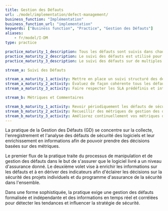 ```yaml
---
title: Gestion des Défauts
url: ./model/implementation/defect-management/
business_function: "Implémentation"
business_function_url: "implementation"
keywords: ["Business function", "Practice", "Gestion des Défauts"]
aliases:
    - fr/model/I-DM
type: practice

practice_maturity_1_description: Tous les défauts sont suivis dans chaque projet.
practice_maturity_2_description: Le suivi des défauts est utilisé pour influencer le processus de déploiement.
practice_maturity_3_description: Le suivi des défauts sur de multiples composants est utilisé pour réduire le nombre de nouveaux défauts.

stream_a: Suivi des Défauts

stream_a_maturity_1_activity: Mettre en place un suivi structuré des défauts de sécurité et prendre des décisions éclairées sur la base de ces informations.
stream_a_maturity_2_activity: Évaluez de façon cohérente tous les défauts de sécurité sur l'ensemble de l'organisation et définissez les SLA pour des classes de gravité particulière.
stream_a_maturity_3_activity: Faire respecter les SLA prédéfinis et intégrer le système de gestion des défauts aux autres outils pertinents.

stream_b: Métriques et Commentaires

stream_b_maturity_1_activity: Revoir périodiquement les défauts de sécurité précédemment enregistrés et en dériver des victoires rapides à partir des métriques de base.
stream_b_maturity_2_activity: Recueillir des métriques de gestion des défauts normalisées et les utiliser également pour établir les priorités des initiatives centralisées.
stream_b_maturity_3_activity: Améliorez continuellement vos métriques de gestion des défauts de sécurité et corrélez-les à d'autres sources.
---
```


La pratique de la Gestion des Défauts (GD) se concentre sur la collecte, l'enregistrement et l'analyse des défauts de sécurité des logiciels et leur enrichissement en informations afin de pouvoir prendre des décisions basées sur des métriques.

Le premier flux de la pratique traite du processus de manipulation et de gestion des défauts dans le but de s'assurer que le logiciel livré a un niveau d'assurance donné. Le deuxième volet vise à enrichir les informations sur les défauts et à en dériver des indicateurs afin d'éclairer les décisions sur la sécurité des projets individuels et du programme d'assurance de la sécurité dans l'ensemble.

Dans une forme sophistiquée, la pratique exige une gestion des défauts formalisée et indépendante et des informations en temps réel et corrélées pour détecter les tendances et influencer la stratégie de sécurité.

